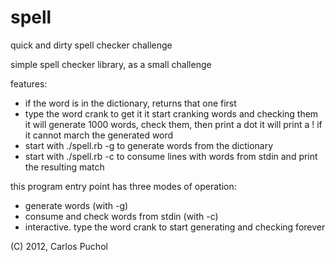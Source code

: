 spell
=====

quick and dirty spell checker challenge

simple spell checker library, as a small challenge

features:
  - if the word is in the dictionary, returns that one first
  - type the word crank to get it it start cranking words and checking them
    it will generate 1000 words, check them, then print a dot
    it will print a ! if it cannot march the generated word
  - start with ./spell.rb -g to generate words from the dictionary
  - start with ./spell.rb -c to consume lines with words from stdin and print the resulting match

this program entry point has three modes of operation:
  - generate words (with -g)
  - consume and check words from stdin (with -c)
  - interactive. type the word crank to start generating and checking forever

(C) 2012, Carlos Puchol <cpg at rocketmail dot com>


